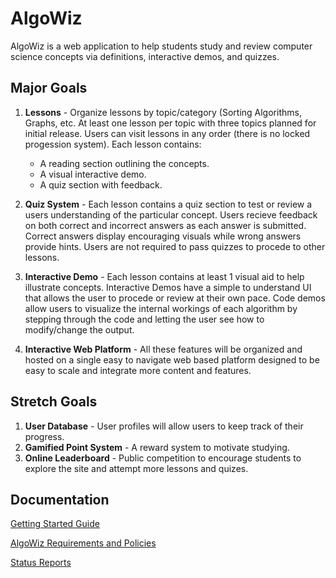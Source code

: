 # AlgoWiz

AlgoWiz is a web application to help students study and review computer science concepts via definitions, interactive demos, and quizzes.

## Major Goals
1. **Lessons** - Organize lessons by topic/category (Sorting Algorithms, Graphs, etc.
At least one lesson per topic with three topics planned for initial release.
Users can visit lessons in any order (there is no locked progession system).
Each lesson contains: 
    * A reading section outlining the concepts.
    * A visual interactive demo.
    * A quiz section with feedback.

2. **Quiz System** - Each lesson contains a quiz section to test or review a users
understanding of the particular concept. Users recieve feedback on both correct 
and incorrect answers as each answer is submitted. Correct answers display encouraging visuals while wrong answers provide hints. Users are not required to 
pass quizzes to procede to other lessons. 

3. **Interactive Demo** - Each lesson contains at least 1 visual aid to help illustrate concepts. Interactive Demos have a simple to understand UI that allows
the user to procede or review at their own pace. Code demos allow users to 
visualize the internal workings of each algorithm by stepping through the code and letting the user see how to modify/change the output.

4. **Interactive Web Platform** - All these features will be organized and hosted
on a single easy to navigate web based platform designed to be easy to scale and
integrate more content and features.

## Stretch Goals
1. **User Database** - User profiles will allow users to keep track of their progress.
2. **Gamified Point System** - A reward system to motivate studying. 
3. **Online Leaderboard** - Public competition to encourage students to explore the site and attempt more lessons and quizes. 

## Documentation

[Getting Started Guide]()

[AlgoWiz Requirements and Policies](/docs/requirements.md) 

[Status Reports](/status-reports)
